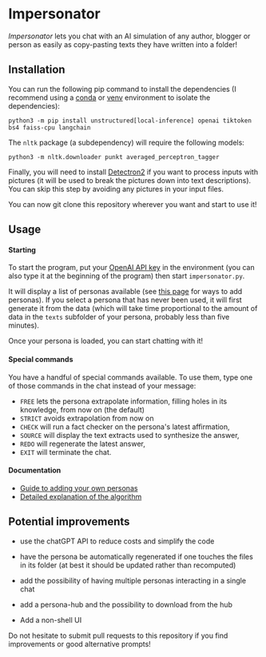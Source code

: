 # Impersonator

*Impersonator* lets you chat with an AI simulation of any author, blogger or person as easily as copy-pasting texts they have written into a folder!

## Installation

You can run the following pip command to install the dependencies (I recommend using a [conda](https://conda.io/projects/conda/en/latest/user-guide/tasks/manage-environments.html#managing-environments) or [venv](https://packaging.python.org/en/latest/tutorials/installing-packages/#creating-and-using-virtual-environments) environment to isolate the dependencies):

```shell
python3 -m pip install unstructured[local-inference] openai tiktoken bs4 faiss-cpu langchain
```

The `nltk` package (a subdependency) will require the following models:

```shell
python3 -m nltk.downloader punkt averaged_perceptron_tagger
```

Finally, you will need to install [Detectron2](https://detectron2.readthedocs.io/en/latest/tutorials/install.html) if you want to process inputs with pictures (it will be used to break the pictures down into text descriptions).
You can skip this step by avoiding any pictures in your input files.

You can now git clone this repository wherever you want and start to use it!

## Usage

#### Starting

To start the program, put your [OpenAI API key](https://platform.openai.com/account/api-keys) in the environment (you can also type it at the beginning of the program) then start `impersonator.py`.

It will display a list of personas available (see [this page](docs/adding%20a%20persona.md) for ways to add personas).
If you select a persona that has never been used, it will first generate it from the data (which will take time proportional to the amount of data in the `texts` subfolder of your persona, probably less than five minutes).

Once your persona is loaded, you can start chatting with it!

#### Special commands

You have a handful of special commands available.
To use them, type one of those commands in the chat instead of your message:

* `FREE` lets the persona extrapolate information, filling holes in its knowledge, from now on (the default)
* `STRICT` avoids extrapolation from now on
* `CHECK` will run a fact checker on the persona's latest affirmation,
* `SOURCE` will display the text extracts used to synthesize the answer,
* `REDO` will regenerate the latest answer,
* `EXIT` will terminate the chat.

#### Documentation

* [Guide to adding your own personas](docs/adding%20a%20persona.md)
* [Detailed explanation of the algorithm](docs/inner%20workings.md)

## Potential improvements

* use the chatGPT API to reduce costs and simplify the code

* have the persona be automatically regenerated if one touches the files in its folder (at best it should be updated rather than recomputed)
* add the possibility of having multiple personas interacting in a single chat
* add a persona-hub and the possibility to download from the hub
* Add a non-shell UI

Do not hesitate to submit pull requests to this repository if you find improvements or good alternative prompts!